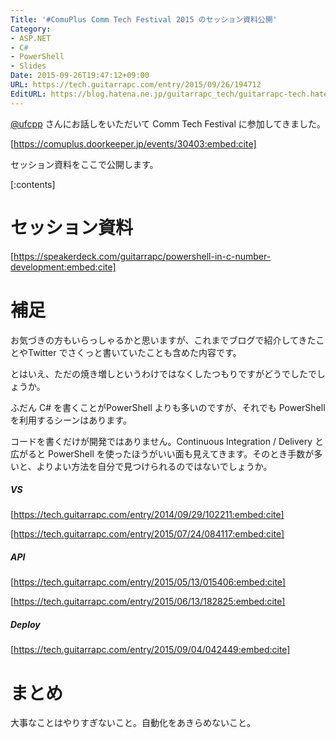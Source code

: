 ```yaml
---
Title: '#ComuPlus Comm Tech Festival 2015 のセッション資料公開'
Category:
- ASP.NET
- C#
- PowerShell
- Slides
Date: 2015-09-26T19:47:12+09:00
URL: https://tech.guitarrapc.com/entry/2015/09/26/194712
EditURL: https://blog.hatena.ne.jp/guitarrapc_tech/guitarrapc-tech.hatenablog.com/atom/entry/6653458415122684910
---
```


[@ufcpp](https://twitter.com/ufcpp) さんにお話しをいただいて Comm Tech Festival に参加してきました。

[https://comuplus.doorkeeper.jp/events/30403:embed:cite]

セッション資料をここで公開します。


[:contents]

# セッション資料

[https://speakerdeck.com/guitarrapc/powershell-in-c-number-development:embed:cite]

# 補足

お気づきの方もいらっしゃるかと思いますが、これまでブログで紹介してきたことやTwitter でさくっと書いていたことも含めた内容です。

とはいえ、ただの焼き増しというわけではなくしたつもりですがどうでしたでしょうか。

ふだん C# を書くことがPowerShell よりも多いのですが、それでも PowerShell を利用するシーンはあります。

コードを書くだけが開発ではありません。Continuous Integration / Delivery と広がると PowerShell を使ったほうがいい面も見えてきます。そのとき手数が多いと、よりよい方法を自分で見つけられるのではないでしょうか。


##### VS

[https://tech.guitarrapc.com/entry/2014/09/29/102211:embed:cite]

[https://tech.guitarrapc.com/entry/2015/07/24/084117:embed:cite]

##### API

[https://tech.guitarrapc.com/entry/2015/05/13/015406:embed:cite]

[https://tech.guitarrapc.com/entry/2015/06/13/182825:embed:cite]

##### Deploy

[https://tech.guitarrapc.com/entry/2015/09/04/042449:embed:cite]

# まとめ

大事なことはやりすぎないこと。自動化をあきらめないこと。
